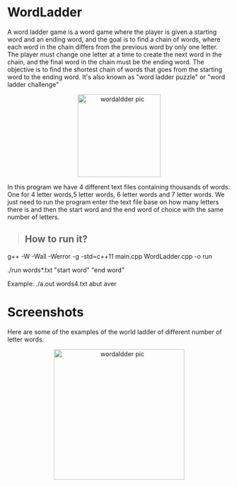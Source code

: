 # WordLadder
A word ladder game is a word game where the player is given a starting word and an ending word, and the goal is to find a chain of words, where each word in the chain differs from the previous word by only one letter. The player must change one letter at a time to create the next word in the chain, and the final word in the chain must be the ending word. The objective is to find the shortest chain of words that goes from the starting word to the ending word. It's also known as "word ladder puzzle" or "word ladder challenge"

<p align="center">
<img width="187" alt="wordaldder pic" src="https://user-images.githubusercontent.com/114533891/212440311-e8620bec-6431-4cb6-8f98-e6f9009f5127.png">

In this program we have 4 different text files containing thousands of words. One for 4 letter words,5 letter words, 6 letter
words and 7 letter words. We just need to run the program enter the text file base on how many letters there is and then the start word and the end word of choice with the same number of letters.

 > ## How to run it?
g++ -W -Wall -Werror -g -std=c++11 main.cpp WordLadder.cpp -o run

./run words*.txt "start word" "end word"
 
Example: ./a.out words4.txt abut aver

# Screenshots
Here are some of the examples of the world ladder of different number of letter words.
 

<p align="center"> <img width="295" alt="wordaldder pic" src="https://user-images.githubusercontent.com/114533891/212440515-82e9192f-d699-44ad-8843-2f9d2d3c8c32.png">


